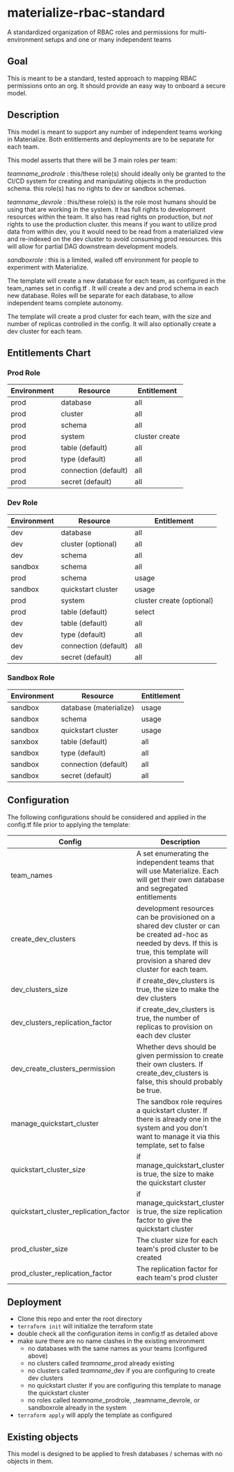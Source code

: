 # materialize-rbac-standard
A standardized organization of RBAC roles and permissions for multi-environment setups and one or many independent teams

## Goal
This is meant to be a standard, tested approach to mapping RBAC permissions onto an org. 
It should provide an easy way to onboard a secure model.

## Description

This model is meant to support any number of independent teams working in Materialize. Both entitlements and deployments are to be separate for each team. 

This model asserts that there will be 3 main roles per team:

*_teamname_\_prodrole* : this/these role(s) should ideally only be granted to the CI/CD system for creating and manipulating objects in the production schema. this role(s) has no rights to dev or sandbox schemas. 

*_teamname_\_devrole*  : this/these role(s) is the role most humans should be using that are working in the system. it has full rights to development resources within the team. It also has read rights on production, but _not_ rights to use the production cluster. this means if you want to utilize prod data from within dev, you it would need to be read from a materialized view and re-indexed on the dev cluster to avoid consuming prod resources. this will allow for partial DAG downstream development models.

*sandboxrole* : this is a limited, walled off environment for people to experiment with Materialize. 

The template will create a new database for each team, as configured in the team_names set in config.tf . It will create a dev and prod schema in each new database. Roles will be separate for each database, to allow independent teams complete autonomy.

The template will create a prod cluster for each team, with the size and number of replicas controlled in the config.
It will also optionally create a dev cluster for each team.



## Entitlements Chart

### Prod Role

| Environment | Resource             | Entitlement    |
| ----------- | -------------------- | -------------- |
| prod        | database             | all            |
| prod        | cluster              | all            |
| prod        | schema               | all            |
| prod        | system               | cluster create |
| prod        | table (default)      | all            |
| prod        | type (default)       | all            |
| prod        | connection (default) | all            |
| prod        | secret (default)     | all            |

### Dev Role

| Environment | Resource             | Entitlement               |
| ----------- | -------------------- | ------------------------- |
| dev         | database             | all                       |
| dev         | cluster (optional)   | all                       |
| dev         | schema               | all                       |
| sandbox     | schema               | all                       |
| prod        | schema               | usage                     |
| sandbox     | quickstart cluster   | usage                     |
| prod        | system               | cluster create (optional) |
| prod        | table (default)      | select                    |
| dev         | table (default)      | all                       |
| dev         | type (default)       | all                       |
| dev         | connection (default) | all                       |
| dev         | secret (default)     | all                       |

### Sandbox Role

| Environment | Resource               | Entitlement |
| ----------- | ---------------------- | ----------- |
| sandbox     | database (materialize) | usage       |
| sandbox     | schema                 | usage       |
| sandbox     | quickstart cluster     | usage       |
| sanxbox     | table (default)        | all         |
| sandbox     | type (default)         | all         |
| sandbox     | connection (default)   | all         |
| sandbox     | secret (default)       | all         |



## Configuration

The following configurations should be considered and applied in the config.tf file prior to applying the template:

| Config                                | Description                                                                                                                                                                                    | Default   |
| ------------------------------------- | ---------------------------------------------------------------------------------------------------------------------------------------------------------------------------------------------- | --------- |
| team_names                            | A set enumerating the independent teams that will use Materialize. Each will get their own database and segregated entitlements                                                                | analytics |
| create_dev_clusters                   | development resources can be provisioned on a shared dev cluster or can be created ad-hoc as needed by devs. If this is true, this template will provision a shared dev cluster for each team. | false     |
| dev_clusters_size                     | if create_dev_clusters is true, the size to make the dev clusters                                                                                                                              | 3xsmall   |
| dev_clusters_replication_factor       | if create_dev_clusters is true, the number of replicas to provision on each dev cluster                                                                                                        | 0         |
| dev_create_clusters_permission        | Whether devs should be given permission to create their own clusters. If create_dev_clusters is false, this should probably be true.                                                           | true      |
| manage_quickstart_cluster             | The sandbox role requires a quickstart cluster. If there is already one in the system and you don't want to manage it via this template, set to false                                          | true      |
| quickstart_cluster_size               | if manage_quickstart_cluster is true, the size to make the quickstart cluster                                                                                                                  | 3xsmall   |
| quickstart_cluster_replication_factor | if manage_quickstart_cluster is true, the size replication factor to give the quickstart cluster                                                                                               | 0         |
| prod_cluster_size                     | The cluster size for each team's prod cluster to be created                                                                                                                                    | 3xsmall   |
| prod_cluster_replication_factor       | The replication factor for each team's prod cluster                                                                                                                                            | 0         |


## Deployment

- Clone this repo and enter the root directory
- `terraform init` will initialize the terraform state
- double check all the configuration items in config.tf as detailed above
- make sure there are no name clashes in the existing environment
  - no databases with the same names as your teams (configured above)
  - no clusters called _teamname_\_prod already existing
  - no clusters called _teamname_\_dev if you are configuring to create dev clusters
  - no quickstart cluster if you are configuring this template to manage the quickstart cluster
  - no roles called _teamname_\_prodrole, _teamname_devrole, or sandboxrole already in the system
- `terraform apply` will apply the template as configured
  

## Existing objects

This model is designed to be applied to fresh databases / schemas with no objects in them. 